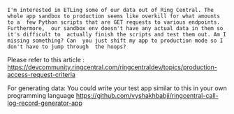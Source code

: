 `I'm interested in ETLing some of our data out of Ring Central. The 
whole app sandbox to production seems like overkill for what amounts to a 
few Python scripts that are GET requests to various endpoints. Furthermore, 
our sandbox env doesn't have any actual data in them so it's difficult to 
actually finish the scripts and test them out. Am I missing something? Can 
you just shift my app to production mode so I don't have to jump through 
the hoops?`

Please refer to this article : https://devcommunity.ringcentral.com/ringcentraldev/topics/production-access-request-criteria

For generating data: 
You could write your test app similar to this in your own programming language 
https://github.com/vyshakhbabji/ringcentral-call-log-record-generator-app